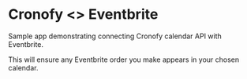 # Cronofy <> Eventbrite

Sample app demonstrating connecting Cronofy calendar API with Eventbrite.

This will ensure any Eventbrite order you make appears in your chosen calendar.